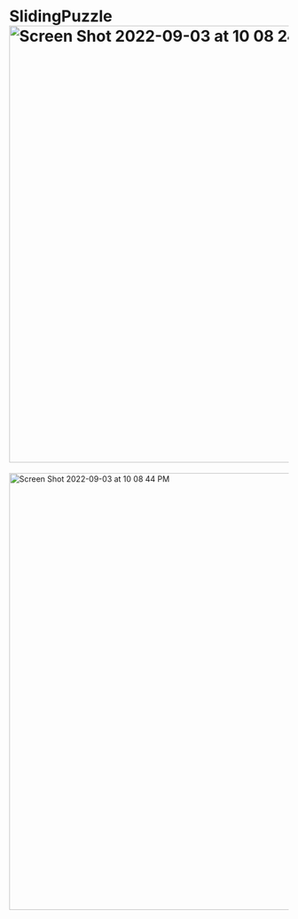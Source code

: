 # SlidingPuzzle<img width="788" alt="Screen Shot 2022-09-03 at 10 08 24 PM" src="https://user-images.githubusercontent.com/98000652/188294038-ed0fbd88-7ed6-44a5-becb-dc86032a111f.png">
<img width="788" alt="Screen Shot 2022-09-03 at 10 08 44 PM" src="https://user-images.githubusercontent.com/98000652/188294042-9d78a654-598a-4b05-8273-0d054d2ce0a6.png">
